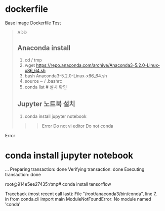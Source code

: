 # dockerfile
Base image Dockerfile Test

> ADD
> 
> ## Anaconda install
> 1. cd / tmp
> 2. wget https://repo.anaconda.com/archive/Anaconda3-5.2.0-Linux-x86_64.sh
> 3. bash Anaconda3-5.2.0-Linux-x86_64.sh
> 4. source ~ / .bashrc
> 5. conda list # 설치 확인
> 
> ## Jupyter 노트북 설치
> 1. conda install jupyter notebook
> 
> > > Error
> > > Do not vi editor 
> > > Do not conda


Error
# conda install jupyter notebook
... 
Preparing transaction: done
Verifying transaction: done
Executing transaction: done

root@914e5ee27435:/tmp# conda install tensorflow

Traceback (most recent call last):
  File "/root/anaconda3/bin/conda", line 7, in <module>
    from conda.cli import main
ModuleNotFoundError: No module named 'conda'
